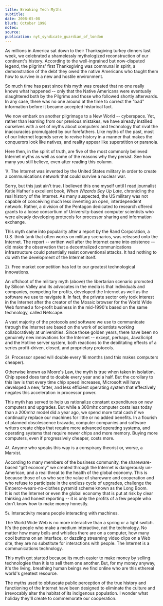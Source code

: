 ```yaml
---
title: Breaking Tech Myths
subtitle:
date: 2008-05-08
blurb: October 1998
notes:
source:
publication: nyt_syndicate_guardian_of_london
---
```


As millions in America sat down to their Thanksgiving turkey dinners last week, we celebrated a shamelessly mythologized reconstruction of our continent's history. According to the well-ingrained but now-disputed legend, the pilgrims' first Thanksgiving was communal in spirit, a demonstration of the debt they owed the native Americans who taught them how to survive in a new and hostile environment.

So much time has past since this myth was created that no one really knows what happened -- only that the Native Americans were eventually slaughtered both by the Pilgrims and those who followed shortly afterwards. In any case, there was no one around at the time to correct the "bad" information before it became accepted historical fact.

We now embark on another pilgrimage to a New World -- cyberspace. Yet, rather than learning from our previous mistakes, we have already instilled ourselves with a set of myths about computers and technology that rival the inaccuracies promulgated by our forefathers. Like myths of the past, most of our Internet legends serve to revise history in a manner that makes the conquerors look like natives, and reality appear like superstition or paranoia.

Here then, in the spirit of truth, are five of the most commonly believed Internet myths as well as some of the reasons why they persist. See how many you still believe, even after reading this column.

1\\. The Internet was invented by the United States military in order to create a communications network that could survive a nuclear war.

Sorry, but this just ain't true. I believed this one myself until I read journalist Katie Hafner's excellent book, _When Wizards Say Up Late,_ chronicling the real history of the Internet. As many suspected, the US military was not capable of conceiving much less inventing an open, interdependent network. Rather, a division of the Pentagon dedicated to research offered grants to a loose consortium of University-based computer scientists who were already developing protocols for processor sharing and information exchange.

This myth came into popularity after a report by the Rand Corporation, a U.S. think tank that often works on military scenarios, was released onto the Internet. The report -- written well after the Internet came into existence -- did make the observation that a decentralized communications infrastructure could potentially resist conventional attacks. It had nothing to do with the development of the Internet itself.

2\\. Free market competition has led to our greatest technological innovations.

An offshoot of the military myth (above) the libertarian scenario promoted by Silicon Valley and its advocates in the media is that individuals and companies, competing for profits, developed the Internet as well as the software we use to navigate it. In fact, the private sector only took interest in the Internet after the creator of the Mosaic browser for the World Wide Web formed a for-profit business in the mid-1990's based on the same technology, called Netscape.

A vast majority of the protocols and software we use to communicate through the Internet are based on the work of scientists working collaboratively at universities. Since those golden years, there have been no genuinely new innovations for the Internet -- except, perhaps, JavaScript and the Hotline server system, both reactions to the debilitating effects of a series profit-driven, closed, and proprietary protocols.

3\\. Processor speed will double every 18 months (and this makes computers cheaper).

Otherwise known as Moore's Law, the myth is true when taken in isolation. Chip speed does tend to double every year and a half. But the corollary to this law is that every time chip speed increases, Microsoft will have developed a new, fatter, and less efficient operating system that effectively negates this acceleration in processor power.

This myth has served to help us rationalize constant expenditures on new computers and upgrades. But while a 300mhz computer costs less today than a 200mhz model did a year ago, we spend more total cash if we continually replace our machines for little or no added benefits. In a flourish of planned obsolescence bravado, computer companies and software writers create chips that require more advanced operating systems, and operating systems that require newer chips and more memory. Buying more computers, even if progressively cheaper, costs more.

4\\. Anyone who speaks this way is a conspiracy theorist or, worse, a Marxist.

According to many members of the business community, the shareware-based "gift economy" we created through the Internet is dangerously un-American, and a real threat to the health of the global economy. This is because those of us who see the value of shareware and cooperation and who refuse to participate in the endless cycle of upgrades, challenge the Emperor-wears-no-clothes pyramid scheme known as the Long Boom.  
It is not the Internet or even the global economy that is put at risk by clear thinking and honest reporting -- it is only the profits of a few people who don't know how to make money honestly.

5\\. Interactivity means people interacting with machines.

The World Wide Web is no more interactive than a spring or a light switch. It's the people who make a medium interactive, not the technology. No matter how many bells and whistles there are on a computer, how many cool buttons on an interface, or dazzling streaming video clips on a Web site, they are no substitute for interactions with people. The Internet is a communications technology.

This myth got started because its much easier to make money by selling technologies than it is to sell them one another. But, for my money anyway, it's the living, breathing human beings we find online who are this ethereal world's greatest resource.

The myths used to obfuscate public perception of the true history and functioning of the Internet have been designed to eliminate the culture and irrevocably alter the habitat of its indigenous population. I wonder what holiday they'll create to commemorate our cooperation.
